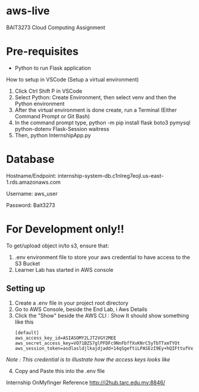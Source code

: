 # aws-live
BAIT3273 Cloud Computing Assignment 

# Pre-requisites
- Python to run Flask application

How to setup in VSCode (Setup a virtual environment)
1) Click Ctrl Shift P in VSCode
2) Select Python: Create Environment, then select venv and then the Python environment
3) After the virtual environment is done create, run a Terminal (Either Command Prompt or Git Bash)
4) In the command prompt type, python -m pip install flask boto3 pymysql python-dotenv Flask-Session waitress
5) Then, python InternshipApp.py

# Database 
Hostname/Endpoint: internship-system-db.c1nlreg7eojl.us-east-1.rds.amazonaws.com

Username: aws_user

Password: Bait3273

# For Development only!!
To get/upload object in/to s3, ensure that:
1) .env environment file to store your aws credential to have access to the S3 Bucket
2) Learner Lab has started in AWS console
## Setting up 
1. Create a .env file in your project root directory
2. Go to AWS Console, beside the End Lab, i Aws Details
3. Click the "Show" beside the AWS CLI : Show
    It should show something like this
    ```
    [default]
    aws_access_key_id=ASIASOMY2LJT2VGY2MEE
    aws_secret_access_key=VO71BZS7glPFDFc9NnFbffXvKNrC5yTbTTxmTYOt
    aws_session_token=asdlasldjlkajdjadd+14qSgeftiLPASEzI9Ey+hQIFttufVxTFD2XcW8CWnMAtk18sFrn3sz1kjd4btFcrQbpQiEgITF8Y4MbUJjOVRJwf/xreA3q3bCK4RmMy7Z0IKtL9mHGfEjApx0b+is63KQB5+CS68bLX3rhQZP7yrZxBbah2Y4YCylolY11mPyRfDzv3Ec4ucC6MphpsX2vjGVb3qzuhzSVWsvBkKHA7vmFjdRYjt4lxp/UfiSddOFtGaWov08Xr27E7YqvR7vVjriHn8cExhiPykukOthoBnM6DU70BM8NYSiex4qoBjItYICMwZdvAjcjIX/7HN0x9InLdkNX+98cAfMqkG4qblmVKb/FndNaA8B0SMVd
    ```
_Note : This credential is to illustrate how the access keys looks like_

4. Copy and Paste this into the .env file

Internship OnMyfinger Reference
http://i2hub.tarc.edu.my:8846/

